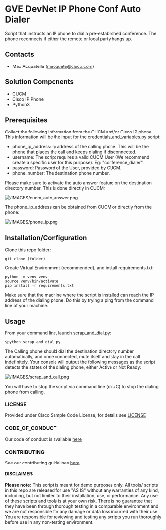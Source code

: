 # GVE DevNet IP Phone Conf Auto Dialer 

Script that instructs an IP phone to dial a pre-established conference. The phone reconnects if either the remote or local party hangs up.


## Contacts
* Max Acquatella (macquate@cisco.com)

## Solution Components
*  CUCM
*  Cisco IP Phone
*  Python3

## Prerequisites
Collect the following information from the CUCM and/or Cisco IP phone. This information will be the input for the credentials_and_variables.py script:
* phone_ip_address: Ip address of the calling phone. This will be the phone that places the call and keeps dialing if disconnected.
* username: The script requires a valid CUCM User (We recommend create a specific user for this purpose). Eg: "conference_dialer".
* password: Password of the User, provided by CUCM.
* phone_number: The destination phone number. 

Please make sure to activate the auto answer feature on the destination directory number. This is done directly in CUCM:

![/IMAGES/cucm_auto_answer.png](/IMAGES/cucm_auto_answer.png)

The phone_ip_address can be obtained from CUCM or directly from the phone:

![/IMAGES/phone_ip.png](/IMAGES/phone_ip.png)

## Installation/Configuration

Clone this repo folder:

```git clone (folder)```

Create Virtual Environment (recommended), and install requirements.txt:

```
python -m venv venv
source venv/bin/activate
pip install -r requirements.txt
```
Make sure that the machine where the script is installed can reach the IP address of the dialing phone. 
Do this by trying a ping from the command line of your machine. 


## Usage

From your command line, launch scrap_and_dial.py:

    $python scrap_and_dial.py

The Calling phone should dial the destination directory number automatically, and once connected, mute itself and stay in the call indefinitely. 
Your console will output the following messages as the script detects the states of the dialing phone, either Active or Not Ready: 

![/IMAGES/scrap_and_call.png](/IMAGES/scrap_and_call.png)

You will have to stop the script via command line (ctr+C) to stop the dialing phone from calling. 


### LICENSE

Provided under Cisco Sample Code License, for details see [LICENSE](LICENSE.md)

### CODE_OF_CONDUCT

Our code of conduct is available [here](CODE_OF_CONDUCT.md)

### CONTRIBUTING

See our contributing guidelines [here](CONTRIBUTING.md)

#### DISCLAIMER:
<b>Please note:</b> This script is meant for demo purposes only. All tools/ scripts in this repo are released for use "AS IS" without any warranties of any kind, including, but not limited to their installation, use, or performance. Any use of these scripts and tools is at your own risk. There is no guarantee that they have been through thorough testing in a comparable environment and we are not responsible for any damage or data loss incurred with their use.
You are responsible for reviewing and testing any scripts you run thoroughly before use in any non-testing environment.
